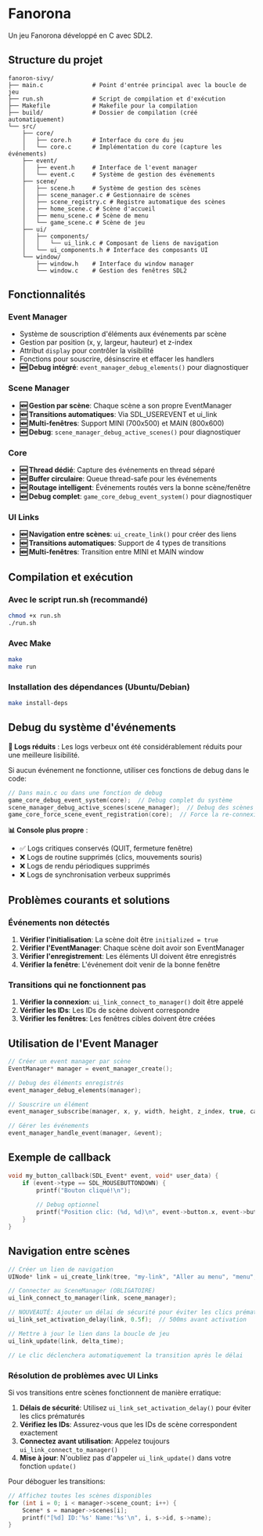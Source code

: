 # Fanorona

Un jeu Fanorona développé en C avec SDL2.

## Structure du projet

```
fanoron-sivy/
├── main.c              # Point d'entrée principal avec la boucle de jeu
├── run.sh              # Script de compilation et d'exécution
├── Makefile            # Makefile pour la compilation
├── build/              # Dossier de compilation (créé automatiquement)
└── src/
    ├── core/
    │   ├── core.h      # Interface du core du jeu
    │   └── core.c      # Implémentation du core (capture les événements)
    ├── event/
    │   ├── event.h     # Interface de l'event manager
    │   └── event.c     # Système de gestion des événements
    ├── scene/
    │   ├── scene.h     # Système de gestion des scènes
    │   ├── scene_manager.c # Gestionnaire de scènes
    │   ├── scene_registry.c # Registre automatique des scènes
    │   ├── home_scene.c # Scène d'accueil
    │   ├── menu_scene.c # Scène de menu
    │   └── game_scene.c # Scène de jeu
    ├── ui/
    │   ├── components/
    │   │   └── ui_link.c # Composant de liens de navigation
    │   └── ui_components.h # Interface des composants UI
    └── window/
        ├── window.h    # Interface du window manager
        └── window.c    # Gestion des fenêtres SDL2
```

## Fonctionnalités

### Event Manager
- Système de souscription d'éléments aux événements par scène
- Gestion par position (x, y, largeur, hauteur) et z-index
- Attribut `display` pour contrôler la visibilité
- Fonctions pour souscrire, désinscrire et effacer les handlers
- **🆕 Debug intégré**: `event_manager_debug_elements()` pour diagnostiquer

### Scene Manager
- **🆕 Gestion par scène**: Chaque scène a son propre EventManager
- **🆕 Transitions automatiques**: Via SDL_USEREVENT et ui_link
- **🆕 Multi-fenêtres**: Support MINI (700x500) et MAIN (800x600)
- **🆕 Debug**: `scene_manager_debug_active_scenes()` pour diagnostiquer

### Core
- **🆕 Thread dédié**: Capture des événements en thread séparé
- **🆕 Buffer circulaire**: Queue thread-safe pour les événements
- **🆕 Routage intelligent**: Événements routés vers la bonne scène/fenêtre
- **🆕 Debug complet**: `game_core_debug_event_system()` pour diagnostiquer

### UI Links
- **🆕 Navigation entre scènes**: `ui_create_link()` pour créer des liens
- **🆕 Transitions automatiques**: Support de 4 types de transitions
- **🆕 Multi-fenêtres**: Transition entre MINI et MAIN window

## Compilation et exécution

### Avec le script run.sh (recommandé)
```bash
chmod +x run.sh
./run.sh
```

### Avec Make
```bash
make
make run
```

### Installation des dépendances (Ubuntu/Debian)
```bash
make install-deps
```

## Debug du système d'événements

**🔧 Logs réduits** : Les logs verbeux ont été considérablement réduits pour une meilleure lisibilité.

Si aucun événement ne fonctionne, utiliser ces fonctions de debug dans le code:

```c
// Dans main.c ou dans une fonction de debug
game_core_debug_event_system(core);  // Debug complet du système
scene_manager_debug_active_scenes(scene_manager);  // Debug des scènes
game_core_force_scene_event_registration(core);  // Force la re-connexion
```

**📊 Console plus propre** :
- ✅ Logs critiques conservés (QUIT, fermeture fenêtre)
- ❌ Logs de routine supprimés (clics, mouvements souris)
- ❌ Logs de rendu périodiques supprimés
- ❌ Logs de synchronisation verbeux supprimés

## Problèmes courants et solutions

### Événements non détectés
1. **Vérifier l'initialisation**: La scène doit être `initialized = true`
2. **Vérifier l'EventManager**: Chaque scène doit avoir son EventManager
3. **Vérifier l'enregistrement**: Les éléments UI doivent être enregistrés
4. **Vérifier la fenêtre**: L'événement doit venir de la bonne fenêtre

### Transitions qui ne fonctionnent pas
1. **Vérifier la connexion**: `ui_link_connect_to_manager()` doit être appelé
2. **Vérifier les IDs**: Les IDs de scène doivent correspondre
3. **Vérifier les fenêtres**: Les fenêtres cibles doivent être créées

## Utilisation de l'Event Manager

```c
// Créer un event manager par scène
EventManager* manager = event_manager_create();

// Debug des éléments enregistrés
event_manager_debug_elements(manager);

// Souscrire un élément
event_manager_subscribe(manager, x, y, width, height, z_index, true, callback_function, user_data);

// Gérer les événements
event_manager_handle_event(manager, &event);
```

## Exemple de callback

```c
void my_button_callback(SDL_Event* event, void* user_data) {
    if (event->type == SDL_MOUSEBUTTONDOWN) {
        printf("Bouton cliqué!\n");
        
        // Debug optionnel
        printf("Position clic: (%d, %d)\n", event->button.x, event->button.y);
    }
}
```

## Navigation entre scènes

```c
// Créer un lien de navigation
UINode* link = ui_create_link(tree, "my-link", "Aller au menu", "menu", SCENE_TRANSITION_REPLACE);

// Connecter au SceneManager (OBLIGATOIRE)
ui_link_connect_to_manager(link, scene_manager);

// NOUVEAUTÉ: Ajouter un délai de sécurité pour éviter les clics prématurés
ui_link_set_activation_delay(link, 0.5f);  // 500ms avant activation

// Mettre à jour le lien dans la boucle de jeu
ui_link_update(link, delta_time);

// Le clic déclenchera automatiquement la transition après le délai
```

### Résolution de problèmes avec UI Links

Si vos transitions entre scènes fonctionnent de manière erratique:

1. **Délais de sécurité**: Utilisez `ui_link_set_activation_delay()` pour éviter les clics prématurés
2. **Vérifiez les IDs**: Assurez-vous que les IDs de scène correspondent exactement
3. **Connectez avant utilisation**: Appelez toujours `ui_link_connect_to_manager()`
4. **Mise à jour**: N'oubliez pas d'appeler `ui_link_update()` dans votre fonction `update()`

Pour déboguer les transitions:
```c
// Affichez toutes les scènes disponibles
for (int i = 0; i < manager->scene_count; i++) {
    Scene* s = manager->scenes[i];
    printf("[%d] ID:'%s' Name:'%s'\n", i, s->id, s->name);
}
```
